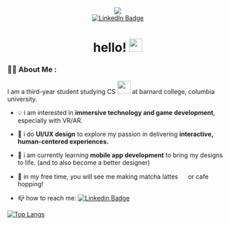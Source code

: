 
<div id="header" align="center">
  <img src="https://media.giphy.com/media/v1.Y2lkPTc5MGI3NjExbWVxdGZqeGVyYnVodnRuc3kxM3ViMW1kYjZyazFha25la253dTRqNSZlcD12MV9zdGlja2Vyc19zZWFyY2gmY3Q9cw/MhYz6xvracpiw/giphy.gif"/>
</div>

<div id="badges" align="center">
  <a href="https://www.linkedin.com/in/leah-kim-222392228/">
    <img src="https://img.shields.io/badge/LinkedIn-blue?style=for-the-badge&logo=linkedin&logoColor=white" alt="LinkedIn Badge"/>
  </a>
</div>

<h1 align="center">
  hello!
  <img src="https://media.giphy.com/media/hvRJCLFzcasrR4ia7z/giphy.gif" width="30px"/>
</h1>


### :woman_technologist: About Me :

I am a third-year student studying CS <img src="https://media.giphy.com/media/dCjgjlXrflbRFqNiRL/giphy.gif?cid=790b7611f2jk908lmayrilq5m5v20ca2k58uvpjycc4v8i3c&ep=v1_stickers_search&rid=giphy.gif&ct=s" width="30"> at barnard college, columbia university.

- :bulb: i am interested in <b>immersive technology and game development</b>, especially with VR/AR.
  
- :art: i do <b>UI/UX design</b> to explore my passion in delivering <b>interactive, human-centered experiences.</b>

- :seedling: i am currently learning <b>mobile app development</b> to bring my designs to life. (and to also  become a better designer)

- :tea: in my free time, you will see me making matcha lattes <img src="https://media.giphy.com/media/Azg9Ek5mRI3pICSFcW/giphy.gif?cid=790b7611n26txl9xmottv904g3s5nhelui22ld5s7mrq1j6t&ep=v1_stickers_search&rid=giphy.gif&ct=s" width="15px"/> or cafe hopping!

- :mailbox_closed: how to reach me: [![Linkedin Badge](https://img.shields.io/badge/-Leah-blue?style=flat&logo=Linkedin&logoColor=white)]([your-linkedin-url](https://www.linkedin.com/in/leah-kim-222392228/))

[![Top Langs](https://github-readme-stats.vercel.app/api/top-langs/?username=LEAAHKIM)](https://github.com/anuraghazra/github-readme-stats)


